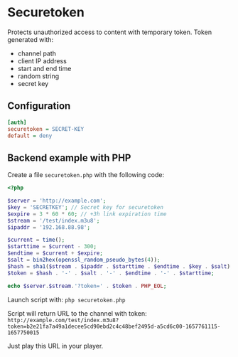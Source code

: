 # Securetoken

Protects unauthorized access to content with temporary token.
Token generated with:

- channel path
- client IP address
- start and end time
- random string
- secret key

## Configuration

```ini
[auth]
securetoken = SECRET-KEY
default = deny
```

## Backend example with PHP

Create a file `securetoken.php` with the following code:

```php
<?php

$server = 'http://example.com';
$key = 'SECRETKEY'; // Secret key for securetoken
$expire = 3 * 60 * 60; // +3h link expiration time
$stream = '/test/index.m3u8';
$ipaddr = '192.168.88.98';

$current = time();
$starttime = $current - 300;
$endtime = $current + $expire;
$salt = bin2hex(openssl_random_pseudo_bytes(4));
$hash = sha1($stream . $ipaddr . $starttime . $endtime . $key . $salt);
$token = $hash . '-' . $salt . '-' . $endtime . '-' . $starttime;

echo $server.$stream.'?token=' . $token . PHP_EOL;
```

Launch script with: `php securetoken.php`

Script will return URL to the channel with token: `http://example.com/test/index.m3u8?token=b2e21fa7a49a1decee5cd90ebd2c4c48bef2495d-a5cd6c00-1657761115-1657750015`

Just play this URL in your player.
